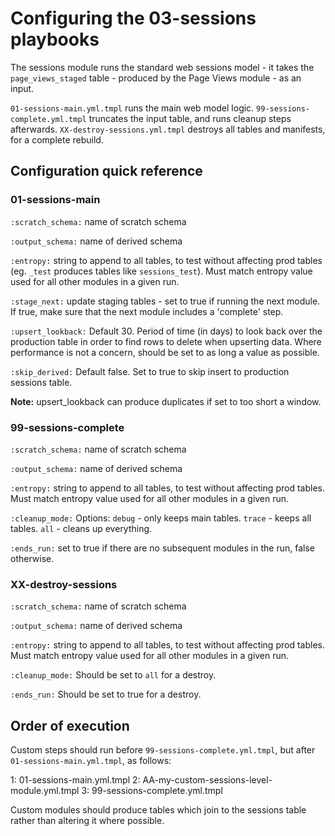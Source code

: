 # Configuring the 03-sessions playbooks

The sessions module runs the standard web sessions model - it takes the `page_views_staged` table - produced by the Page Views module - as an input.

`01-sessions-main.yml.tmpl` runs the main web model logic. `99-sessions-complete.yml.tmpl` truncates the input table, and runs cleanup steps afterwards. `XX-destroy-sessions.yml.tmpl` destroys all tables and manifests, for a complete rebuild.

## Configuration quick reference

### 01-sessions-main

`:scratch_schema:`     name of scratch schema  

`:output_schema:`      name of derived schema

`:entropy:`            string to append to all tables, to test without affecting prod tables (eg. `_test` produces tables like `sessions_test`). Must match entropy value used for all other modules in a given run.

`:stage_next:`         update staging tables - set to true if running the next module. If true, make sure that the next module includes a 'complete' step.

`:upsert_lookback:`    Default 30. Period of time (in days) to look back over the production table in order to find rows to delete when upserting data. Where performance is not a concern, should be set to as long a value as possible.

`:skip_derived:`       Default false. Set to true to skip insert to production sessions table.

**Note:** upsert_lookback can produce duplicates if set to too short a window.

### 99-sessions-complete

`:scratch_schema:`     name of scratch schema

`:output_schema:`      name of derived schema

`:entropy:`            string to append to all tables, to test without affecting prod tables. Must match entropy value used for all other modules in a given run.

`:cleanup_mode:`       Options: `debug` - only keeps main tables. `trace` - keeps all tables. `all` - cleans up everything.

`:ends_run:`           set to true if there are no subsequent modules in the run, false otherwise.

### XX-destroy-sessions

`:scratch_schema:`     name of scratch schema

`:output_schema:`      name of derived schema

`:entropy:`            string to append to all tables, to test without affecting prod tables. Must match entropy value used for all other modules in a given run.

`:cleanup_mode:`       Should be set to `all` for a destroy.

`:ends_run:`           Should be set to true for a destroy.

## Order of execution

Custom steps should run before `99-sessions-complete.yml.tmpl`, but after `01-sessions-main.yml.tmpl`, as follows:

1: 01-sessions-main.yml.tmpl
2: AA-my-custom-sessions-level-module.yml.tmpl
3: 99-sessions-complete.yml.tmpl

Custom modules should produce tables which join to the sessions table rather than altering it where possible.

